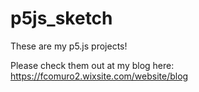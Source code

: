 # p5js_sketch
These are my p5.js projects!

Please check them out at my blog here: https://fcomuro2.wixsite.com/website/blog